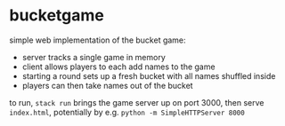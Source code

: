 # bucketgame

simple web implementation of the bucket game:

- server tracks a single game in memory
- client allows players to each add names to the game
- starting a round sets up a fresh bucket with all names shuffled inside
- players can then take names out of the bucket

to run, `stack run` brings the game server up on port 3000, then serve `index.html`, potentially by e.g. `python -m SimpleHTTPServer 8000`
